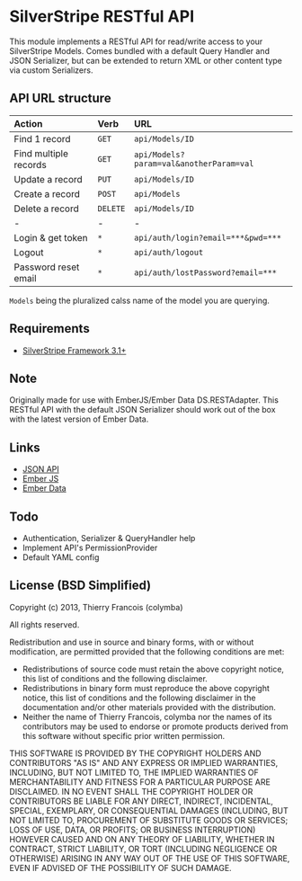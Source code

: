 # SilverStripe RESTful API

This module implements a RESTful API for read/write access to your SilverStripe Models. Comes bundled with a default Query Handler and JSON Serializer, but can be extended to return XML or other content type via custom Serializers.

## API URL structure

| Action                | Verb      | URL                                     |
| :-------------------- | :-------- | :-------------------------------------- |
| Find 1 record         | `GET`     | `api/Models/ID`                         |
| Find multiple records | `GET`     | `api/Models?param=val&anotherParam=val` |
| Update a record       | `PUT`     | `api/Models/ID`                         |
| Create a record       | `POST`    | `api/Models`                            |
| Delete a record       | `DELETE`  | `api/Models/ID`                         |
| -                     | -         | -                                       |
| Login & get token     | `*`       | `api/auth/login?email=***&pwd=***`      |
| Logout                | `*`       | `api/auth/logout`                       |
| Password reset email  | `*`       | `api/auth/lostPassword?email=***`       |

`Models` being the pluralized calss name of the model you are querying.

## Requirements
* [SilverStripe Framework 3.1+](https://github.com/silverstripe/silverstripe-framework)

## Note
Originally made for use with EmberJS/Ember Data DS.RESTAdapter. This RESTful API with the default JSON Serializer should work out of the box with the latest version of Ember Data.

## Links
* [JSON API](http://jsonapi.org)
* [Ember JS](https://github.com/emberjs/ember.js)
* [Ember Data](https://github.com/emberjs/data)

## Todo
* Authentication, Serializer & QueryHandler help
* Implement API's PermissionProvider
* Default YAML config

## License (BSD Simplified)

Copyright (c) 2013, Thierry Francois (colymba)

All rights reserved.

Redistribution and use in source and binary forms, with or without modification, are permitted provided that the following conditions are met:

 * Redistributions of source code must retain the above copyright notice, this list of conditions and the following disclaimer.
 * Redistributions in binary form must reproduce the above copyright notice, this list of conditions and the following disclaimer in the documentation and/or other materials provided with the distribution.
 * Neither the name of Thierry Francois, colymba nor the names of its contributors may be used to endorse or promote products derived from this software without specific prior written permission.
 
THIS SOFTWARE IS PROVIDED BY THE COPYRIGHT HOLDERS AND CONTRIBUTORS "AS IS" AND ANY EXPRESS OR IMPLIED WARRANTIES, INCLUDING, BUT NOT LIMITED TO, THE IMPLIED WARRANTIES OF MERCHANTABILITY AND FITNESS FOR A PARTICULAR PURPOSE ARE DISCLAIMED. IN NO EVENT SHALL THE COPYRIGHT HOLDER OR CONTRIBUTORS BE LIABLE FOR ANY DIRECT, INDIRECT, INCIDENTAL, SPECIAL, EXEMPLARY, OR CONSEQUENTIAL DAMAGES (INCLUDING, BUT NOT LIMITED TO, PROCUREMENT OF SUBSTITUTE GOODS OR SERVICES; LOSS OF USE, DATA, OR PROFITS; OR BUSINESS INTERRUPTION) HOWEVER CAUSED AND ON ANY THEORY OF LIABILITY, WHETHER IN CONTRACT, STRICT LIABILITY, OR TORT (INCLUDING NEGLIGENCE OR OTHERWISE) ARISING IN ANY WAY OUT OF THE USE OF THIS SOFTWARE, EVEN IF ADVISED OF THE POSSIBILITY OF SUCH DAMAGE.